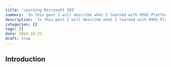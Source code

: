```yaml
---
title: 'Learning Microsoft 365'
summary: 'In this post I will describe what I learned with M365 Platform and showcase some of the deployments I have done.'
description: 'In this post I will describe what I learned with M365 Platform and showcase some of the deployments I have done.'
categories: []
tags: []
date: 2024-10-25
draft: true
---
```


## Introduction